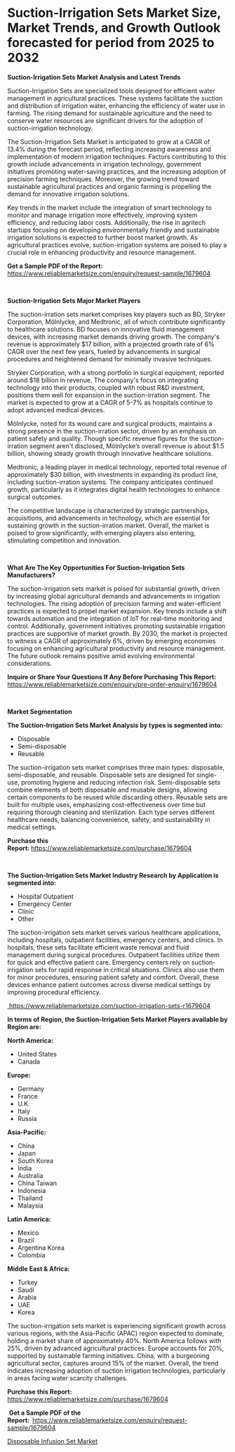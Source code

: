 <p><h1>Suction-Irrigation Sets Market Size, Market Trends, and Growth Outlook forecasted for period from 2025 to 2032</h1></p><p><strong>Suction-Irrigation Sets Market Analysis and Latest Trends</strong></p>
<p><p>Suction-Irrigation Sets are specialized tools designed for efficient water management in agricultural practices. These systems facilitate the suction and distribution of irrigation water, enhancing the efficiency of water use in farming. The rising demand for sustainable agriculture and the need to conserve water resources are significant drivers for the adoption of suction-irrigation technology.</p><p>The Suction-Irrigation Sets Market is anticipated to grow at a CAGR of 13.4% during the forecast period, reflecting increasing awareness and implementation of modern irrigation techniques. Factors contributing to this growth include advancements in irrigation technology, government initiatives promoting water-saving practices, and the increasing adoption of precision farming techniques. Moreover, the growing trend toward sustainable agricultural practices and organic farming is propelling the demand for innovative irrigation solutions. </p><p>Key trends in the market include the integration of smart technology to monitor and manage irrigation more effectively, improving system efficiency, and reducing labor costs. Additionally, the rise in agritech startups focusing on developing environmentally friendly and sustainable irrigation solutions is expected to further boost market growth. As agricultural practices evolve, suction-irrigation systems are poised to play a crucial role in enhancing productivity and resource management.</p></p>
<p><strong>Get a Sample PDF of the Report:&nbsp;</strong> <a href="https://www.reliablemarketsize.com/enquiry/request-sample/1679604?utm_campaign=2317&utm_medium=2&utm_source=Github&utm_content=ia&utm_term=25032025&utm_id=suction-irrigation-sets">https://www.reliablemarketsize.com/enquiry/request-sample/1679604</a></p>
<p>&nbsp;</p>
<p><strong>Suction-Irrigation Sets Major Market Players</strong></p>
<p><p>The suction-irration sets market comprises key players such as BD, Stryker Corporation, Mölnlycke, and Medtronic, all of which contribute significantly to healthcare solutions. BD focuses on innovative fluid management devices, with increasing market demands driving growth. The company's revenue is approximately $17 billion, with a projected growth rate of 6% CAGR over the next few years, fueled by advancements in surgical procedures and heightened demand for minimally invasive techniques.</p><p>Stryker Corporation, with a strong portfolio in surgical equipment, reported around $18 billion in revenue. The company's focus on integrating technology into their products, coupled with robust R&D investment, positions them well for expansion in the suction-irration segment. The market is expected to grow at a CAGR of 5-7% as hospitals continue to adopt advanced medical devices.</p><p>Mölnlycke, noted for its wound care and surgical products, maintains a strong presence in the suction-irration sector, driven by an emphasis on patient safety and quality. Though specific revenue figures for the suction-irration segment aren't disclosed, Mölnlycke’s overall revenue is about $1.5 billion, showing steady growth through innovative healthcare solutions.</p><p>Medtronic, a leading player in medical technology, reported total revenue of approximately $30 billion, with investments in expanding its product line, including suction-irration systems. The company anticipates continued growth, particularly as it integrates digital health technologies to enhance surgical outcomes.</p><p>The competitive landscape is characterized by strategic partnerships, acquisitions, and advancements in technology, which are essential for sustaining growth in the suction-irration market. Overall, the market is poised to grow significantly, with emerging players also entering, stimulating competition and innovation.</p></p>
<p>&nbsp;</p>
<p><strong>What Are The Key Opportunities For Suction-Irrigation Sets Manufacturers?</strong></p>
<p><p>The suction-irrigation sets market is poised for substantial growth, driven by increasing global agricultural demands and advancements in irrigation technologies. The rising adoption of precision farming and water-efficient practices is expected to propel market expansion. Key trends include a shift towards automation and the integration of IoT for real-time monitoring and control. Additionally, government initiatives promoting sustainable irrigation practices are supportive of market growth. By 2030, the market is projected to witness a CAGR of approximately 6%, driven by emerging economies focusing on enhancing agricultural productivity and resource management. The future outlook remains positive amid evolving environmental considerations.</p></p>
<p><strong>Inquire or Share Your Questions If Any Before Purchasing This Report:</strong> <a href="https://www.reliablemarketsize.com/enquiry/pre-order-enquiry/1679604?utm_campaign=2317&utm_medium=2&utm_source=Github&utm_content=ia&utm_term=25032025&utm_id=suction-irrigation-sets">https://www.reliablemarketsize.com/enquiry/pre-order-enquiry/1679604</a></p>
<p>&nbsp;</p>
<p><strong>Market Segmentation</strong></p>
<p><strong>The Suction-Irrigation Sets Market Analysis by types is segmented into:</strong></p>
<p><ul><li>Disposable</li><li>Semi-disposable</li><li>Reusable</li></ul></p>
<p><p>The suction-irrigation sets market comprises three main types: disposable, semi-disposable, and reusable. Disposable sets are designed for single-use, promoting hygiene and reducing infection risk. Semi-disposable sets combine elements of both disposable and reusable designs, allowing certain components to be reused while discarding others. Reusable sets are built for multiple uses, emphasizing cost-effectiveness over time but requiring thorough cleaning and sterilization. Each type serves different healthcare needs, balancing convenience, safety, and sustainability in medical settings.</p></p>
<p><strong>Purchase this Report:&nbsp;</strong><a href="https://www.reliablemarketsize.com/purchase/1679604?utm_campaign=2317&utm_medium=2&utm_source=Github&utm_content=ia&utm_term=25032025&utm_id=suction-irrigation-sets">https://www.reliablemarketsize.com/purchase/1679604</a></p>
<p>&nbsp;</p>
<p><strong>The Suction-Irrigation Sets Market Industry Research by Application is segmented into:</strong></p>
<p><ul><li>Hospital Outpatient</li><li>Emergency Center</li><li>Clinic</li><li>Other</li></ul></p>
<p><p>The suction-irrigation sets market serves various healthcare applications, including hospitals, outpatient facilities, emergency centers, and clinics. In hospitals, these sets facilitate efficient waste removal and fluid management during surgical procedures. Outpatient facilities utilize them for quick and effective patient care. Emergency centers rely on suction-irrigation sets for rapid response in critical situations. Clinics also use them for minor procedures, ensuring patient safety and comfort. Overall, these devices enhance patient outcomes across diverse medical settings by improving procedural efficiency.</p></p>
<p><a href="https://www.reliablemarketsize.com/suction-irrigation-sets-r1679604?utm_campaign=2317&utm_medium=2&utm_source=Github&utm_content=ia&utm_term=25032025&utm_id=suction-irrigation-sets">&nbsp;https://www.reliablemarketsize.com/suction-irrigation-sets-r1679604</a></p>
<p><strong>In terms of Region, the Suction-Irrigation Sets Market Players available by Region are:</strong></p>
<p>
    <p> <strong> North America: </strong>
        <ul>
            <li>United States</li>
            <li>Canada</li>
        </ul>
        </p> 
    <p> <strong> Europe: </strong>
        <ul>
            <li>Germany</li>
            <li>France</li>
            <li>U.K.</li>
            <li>Italy</li>
            <li>Russia</li>
        </ul>
        </p> 
    <p> <strong> Asia-Pacific: </strong>
        <ul>
            <li>China</li>
            <li>Japan</li>
            <li>South Korea</li>
            <li>India</li>
            <li>Australia</li>
            <li>China Taiwan</li>
            <li>Indonesia</li>
            <li>Thailand</li>
            <li>Malaysia</li>
        </ul>
        </p> 
    <p> <strong> Latin America: </strong>
        <ul>
            <li>Mexico</li>
            <li>Brazil</li>
            <li>Argentina Korea</li>
            <li>Colombia</li>
        </ul>
        </p> 
    <p> <strong> Middle East & Africa: </strong>
        <ul>
            <li>Turkey</li>
            <li>Saudi</li>
            <li>Arabia</li>
            <li>UAE</li>
            <li>Korea</li>
        </ul>
    </p>
    </p>
<p><p>The suction-irrigation sets market is experiencing significant growth across various regions, with the Asia-Pacific (APAC) region expected to dominate, holding a market share of approximately 40%. North America follows with 25%, driven by advanced agricultural practices. Europe accounts for 20%, supported by sustainable farming initiatives. China, with a burgeoning agricultural sector, captures around 15% of the market. Overall, the trend indicates increasing adoption of suction irrigation technologies, particularly in areas facing water scarcity challenges.</p></p>
<p><strong>Purchase this Report: </strong><a href="https://www.reliablemarketsize.com/purchase/1679604?utm_campaign=2317&utm_medium=2&utm_source=Github&utm_content=ia&utm_term=25032025&utm_id=suction-irrigation-sets">https://www.reliablemarketsize.com/purchase/1679604</a></p>
<p>&nbsp;<strong>Get a Sample PDF of the Report:&nbsp;&nbsp;</strong><a href="https://www.reliablemarketsize.com/enquiry/request-sample/1679604?utm_campaign=2317&utm_medium=2&utm_source=Github&utm_content=ia&utm_term=25032025&utm_id=suction-irrigation-sets">https://www.reliablemarketsize.com/enquiry/request-sample/1679604</a></p>
<p><strong></strong></p>
<p><p><a href="https://github.com/yoshih12/Market-Research-Report-List-4/blob/main/disposable-infusion-set-market.md?utm_campaign=2317&utm_medium=2&utm_source=Github&utm_content=ia&utm_term=25032025&utm_id=suction-irrigation-sets">Disposable Infusion Set Market</a></p></p>